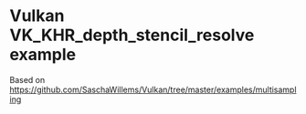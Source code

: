 # Vulkan VK_KHR_depth_stencil_resolve example

Based on https://github.com/SaschaWillems/Vulkan/tree/master/examples/multisampling
